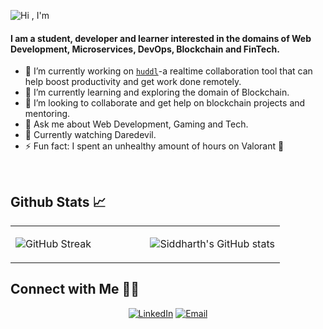 

![Hi , I'm](https://user-images.githubusercontent.com/70214527/150285898-7f9b6199-aba4-4008-b424-037d8dae16d9.gif)

#### I am a student, developer and learner interested in the domains of Web Development, Microservices, DevOps, Blockchain and FinTech.
 
- 🔭 I’m currently working on [`huddl`](https://github.com/siddharthvaddem/huddl)-a realtime collaboration tool that can help boost productivity and get work done remotely.
- 🌱 I’m currently learning and exploring the domain of Blockchain.
- 👯 I’m looking to collaborate and get help on blockchain projects and mentoring.
- 💬 Ask me about Web Development, Gaming and Tech.
- 🎥 Currently watching Daredevil.
- ⚡ Fun fact: I spent an unhealthy amount of hours on Valorant :slightly_smiling_face:
<br/>

## Github Stats 📈

<table><tr><td valign="top" width="50%">


![GitHub Streak](https://github-readme-streak-stats.herokuapp.com?user=siddharthvaddem&theme=green_nur&date_format=M%20j%5B%2C%20Y%5D)

</td><td valign="top" width="50%">

![Siddharth's GitHub stats](https://github-readme-stats.vercel.app/api?username=siddharthvaddem&theme=moltack&show_icons=true)

</td></tr></table>  

## Connect with Me 🤝🏻

<p align="center">
<a href="https://www.linkedin.com/in/siddharthvaddem/"><img alt="LinkedIn" src="https://img.shields.io/badge/LinkedIn-0077B5?style=for-the-badge&logo=linkedin&logoColor=white"></a>
 <a href = "mailto: siddharthvaddem5@gmail.com"><img alt="Email" src="https://img.shields.io/badge/Gmail-D14836?style=for-the-badge&logo=gmail&logoColor=white"></a>
</p>

  
 
